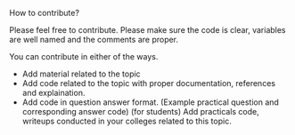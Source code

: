 How to contribute?

Please feel free to contribute. Please make sure the code is clear, variables are well named and the comments are proper.

You can contribute in either of the ways.

- Add material related to the topic
- Add code related to the topic with proper documentation, references and explaination.
- Add code in question answer format. (Example practical question and corresponding answer code)
(for students) Add practicals code, writeups conducted in your colleges related to this topic.

